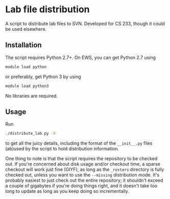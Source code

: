 # Lab file distribution

A script to distribute lab files to SVN. Developed for CS 233, though it
could be used elsewhere.


## Installation

The script requires Python 2.7+. On EWS, you can get Python 2.7 using

```sh
module load python
```

or preferably, get Python 3 by using

```sh
module load python3
```

No libraries are required.


## Usage

Run

```sh
./distribute_lab.py -h
```

to get all the juicy details, including the format of the `__init__.py`
files (ab)used by the script to hold distribution information.

One thing to note is that the script requires the repository to be
checked out. If you're concerned about disk usage and/or checkout time,
a sparse checkout will work just fine (GIYF), as long as the `_rosters`
directory is fully checked out, unless you want to use the `--missing`
distribution mode. It's probably easiest to just check out the entire
repository; it shouldn't exceed a couple of gigabytes if you're doing
things right, and it doesn't take too long to update as long as you keep
doing so incrementally.
